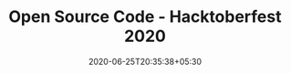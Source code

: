 ---
title: "Open Source Code - Hacktoberfest 2020"
name: "Vijay Anand Muniyasamy"
date: 2020-06-25T20:35:38+05:30
---